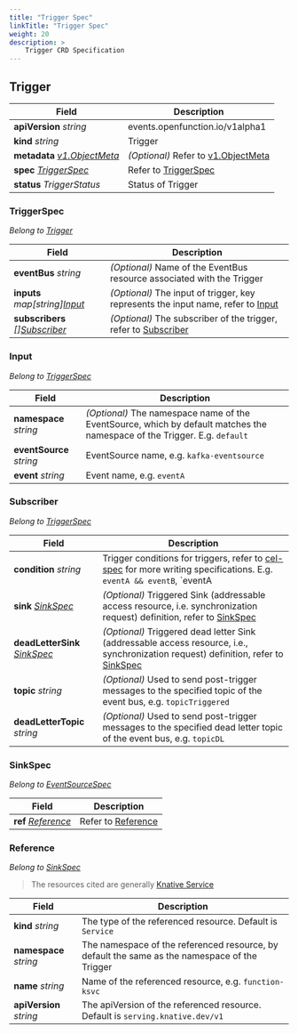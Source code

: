 ```yaml
---
title: "Trigger Spec"
linkTitle: "Trigger Spec"
weight: 20
description: >
    Trigger CRD Specification
---
```


## Trigger

| Field                                                        | Description                                                  |
| ------------------------------------------------------------ | ------------------------------------------------------------ |
| **apiVersion** *string*                                      | events.openfunction.io/v1alpha1                              |
| **kind** *string*                                            | Trigger                                                      |
| **metadata** *[v1.ObjectMeta](https://pkg.go.dev/k8s.io/apimachinery/pkg/apis/meta/v1#ObjectMeta)* | *(Optional)* Refer to [v1.ObjectMeta](https://pkg.go.dev/k8s.io/apimachinery/pkg/apis/meta/v1#ObjectMeta) |
| **spec** *[TriggerSpec](#triggerspec)*                       | Refer to [TriggerSpec](#triggerspec)                         |
| **status** *TriggerStatus*                                   | Status of Trigger                                            |

### TriggerSpec

*Belong to [Trigger](#trigger)*

| Field                                          | Description                                                  |
| ---------------------------------------------- | ------------------------------------------------------------ |
| **eventBus** *string*                          | *(Optional)* Name of the EventBus resource associated with the Trigger |
| **inputs** *map\[string][Input](#input)*       | *(Optional)* The input of trigger, key represents the input name, refer to [Input](#input) |
| **subscribers** *\[][Subscriber](#subscriber)* | *(Optional)* The subscriber of the trigger, refer to [Subscriber](#subscriber) |

### Input

*Belong to [TriggerSpec](#triggerspec)*

| Field                    | Description                                                  |
| ------------------------ | ------------------------------------------------------------ |
| **namespace** *string*   | *(Optional)* The namespace name of the EventSource, which by default matches the namespace of the Trigger. E.g. `default` |
| **eventSource** *string* | EventSource name, e.g. `kafka-eventsource`                   |
| **event** *string*       | Event name, e.g. `eventA`                                    |

### Subscriber

*Belong to [TriggerSpec](#triggerspec)*

| Field                                      | Description                                                  |
| ------------------------------------------ | ------------------------------------------------------------ |
| **condition** *string*                     | Trigger conditions for triggers, refer to [cel-spec](https://github.com/google/cel-spec/blob/master/doc/langdef.md) for more writing specifications. E.g. `eventA && eventB`, `eventA ||eventB` |
| **sink** *[SinkSpec](#sinkspec)*           | *(Optional)* Triggered Sink (addressable access resource, i.e. synchronization request) definition, refer to [SinkSpec](#sinkspec) |
| **deadLetterSink** *[SinkSpec](#sinkspec)* | *(Optional)* Triggered dead letter Sink (addressable access resource, i.e., synchronization request) definition, refer to [SinkSpec](#sinkspec) |
| **topic** *string*                         | *(Optional)* Used to send post-trigger messages to the specified topic of the event bus, e.g. `topicTriggered` |
| **deadLetterTopic** *string*               | *(Optional)* Used to send post-trigger messages to the specified dead letter topic of the event bus, e.g. `topicDL` |

### SinkSpec

*Belong to [EventSourceSpec](#eventsourcespec)*

| Field                             | Description                      |
| --------------------------------- | -------------------------------- |
| **ref** *[Reference](#reference)* | Refer to [Reference](#reference) |

### Reference

*Belong to [SinkSpec](#sinkspec)*

> The resources cited are generally [Knative Service](https://knative.dev/docs/reference/api/serving-api/#serving.knative.dev/v1.Service) 

| Field                   | Description                                                  |
| ----------------------- | ------------------------------------------------------------ |
| **kind** *string*       | The type of the referenced resource. Default is `Service`    |
| **namespace** *string*  | The namespace of the referenced resource, by default the same as the namespace of the Trigger |
| **name** *string*       | Name of the referenced resource, e.g. `function-ksvc`        |
| **apiVersion** *string* | The apiVersion of the referenced resource. Default is `serving.knative.dev/v1` |
